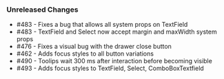 ### Unreleased Changes

<!--
Example: - #123 - Adds new Button component prop `active`
Example: - #456 - Deprecates Tab prop `tabs`
-->

- #483 - Fixes a bug that allows all system props on TextField
- #483 - TextField and Select now accept margin and maxWidth system props
- #476 - Fixes a visual bug with the drawer close button
- #462 - Adds focus styles to all button variations
- #490 - Toolips wait 300 ms after interaction before becoming visible
- #493 - Adds focus styles to TextField, Select, ComboBoxTextfield
